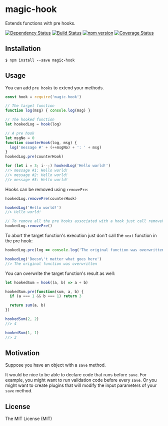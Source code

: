 # magic-hook

Extends functions with pre hooks.

[![Dependency Status](https://david-dm.org/zkochan/magic-hook/status.svg?style=flat)](https://david-dm.org/zkochan/magic-hook)
[![Build Status](https://travis-ci.org/zkochan/magic-hook.svg?branch=master)](https://travis-ci.org/zkochan/magic-hook)
[![npm version](https://badge.fury.io/js/magic-hook.svg)](http://badge.fury.io/js/magic-hook)
[![Coverage Status](https://coveralls.io/repos/github/zkochan/magic-hook/badge.svg?branch=master)](https://coveralls.io/github/zkochan/magic-hook?branch=master)


## Installation

```
$ npm install --save magic-hook
```


## Usage

You can add `pre hooks` to extend your methods.

```js
const hook = require('magic-hook')

// The target function
function log(msg) { console.log(msg) }

// The hooked function
let hookedLog = hook(log)

// A pre hook
let msgNo = 0
function counterHook(log, msg) {
  log('message #' + (++msgNo) + ': ' + msg)
}
hookedLog.pre(counterHook)

for (let i = 3; i--;) hookedLog('Hello world!')
//> message #1: Hello world!
//> message #2: Hello world!
//> message #3: Hello world!
```

Hooks can be removed using `removePre`:

```js
hookedLog.removePre(counterHook)

hookedLog('Hello world!')
//> Hello world!

// To remove all the pre hooks associated with a hook just call removePre with no arguments:
hookedLog.removePre()
```

To abort the target function's execution just don't call the `next` function in the pre hook:

```js
hookedLog.pre(log => console.log('The original function was overwritten'))

hookedLog('Doesn\'t matter what goes here')
//> The original function was overwritten
```

You can overwrite the target function's result as well:

```js
let hookedSum = hook((a, b) => a + b)

hookedSum.pre(function(sum, a, b) {
  if (a === 1 && b === 1) return 3

  return sum(a, b)
})

hookedSum(2, 2)
//> 4

hookedSum(1, 1)
//> 3
```


## Motivation

Suppose you have an object with a `save` method.

It would be nice to be able to declare code that runs before `save`.
For example, you might want to run validation code before every `save`.
Or you might want to create plugins that will modify the input parameters of
your `save` method.


## License

The MIT License (MIT)
